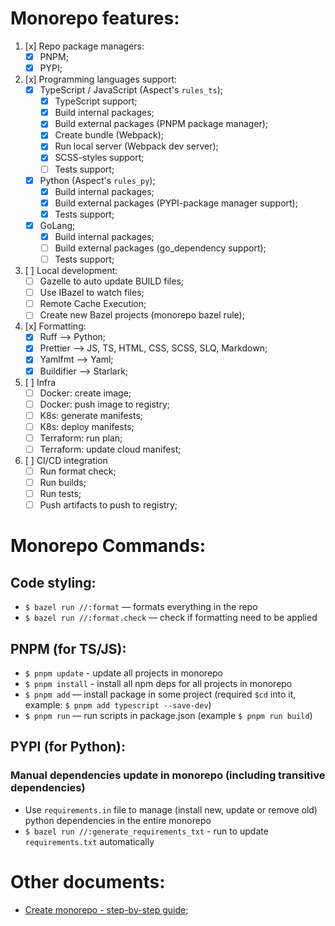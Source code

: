 # Monorepo features:

1. [x] Repo package managers:
    - [x] PNPM;
    - [x] PYPI;
1. [x] Programming languages support:
    - [x] TypeScript / JavaScript (Aspect's `rules_ts`);
      - [x] TypeScript support;
      - [x] Build internal packages;
      - [x] Build external packages (PNPM package manager);
      - [x] Create bundle (Webpack);
      - [x] Run local server (Webpack dev server);
      - [x] SCSS-styles support;
      - [ ] Tests support;
    - [x] Python (Aspect's `rules_py`);
      - [x] Build internal packages;
      - [x] Build external packages (PYPI-package manager support);
      - [x] Tests support;
    - [x] GoLang;
      - [x] Build internal packages;
      - [ ] Build external packages (go_dependency support);
      - [ ] Tests support;
1. [ ] Local development:
    - [ ] Gazelle to auto update BUILD files;
    - [ ] Use IBazel to watch files;
    - [ ] Remote Cache Execution;
    - [ ] Create new Bazel projects (monorepo bazel rule);
1. [x] Formatting:
    - [x] Ruff —> Python;
    - [x] Prettier —> JS, TS, HTML, CSS, SCSS, SLQ, Markdown;
    - [x] Yamlfmt —> Yaml;
    - [x] Buildifier —> Starlark;
1. [ ] Infra
    - [ ] Docker: create image;
    - [ ] Docker: push image to registry;
    - [ ] K8s: generate manifests;
    - [ ] K8s: deploy manifests;
    - [ ] Terraform: run plan;
    - [ ] Terraform: update cloud manifest;
1. [ ] CI/CD integration
    - [ ] Run format check;
    - [ ] Run builds;
    - [ ] Run tests;
    - [ ] Push artifacts to push to registry;

# Monorepo Commands:
## Code styling:
  - `$ bazel run //:format` — formats everything in the repo
  - `$ bazel run //:format.check` — check if formatting need to be applied

## PNPM (for TS/JS):
  - `$ pnpm update` - update all projects in monorepo
  - `$ pnpm install` - install all npm deps for all projects in monorepo
  - `$ pnpm add` — install package in some project (required `$cd` into it, example: `$ pnpm add typescript --save-dev`)
  - `$ pnpm run` — run scripts in package.json (example `$ pnpm run build`)

## PYPI (for Python):
  ### Manual dependencies update in monorepo (including transitive dependencies)
  - Use `requirements.in` file to manage (install new, update or remove old) python dependencies in the entire monorepo
  - `$ bazel run //:generate_requirements_txt` - run to update `requirements.txt` automatically

# Other documents:
- [Create monorepo - step-by-step guide](./docs/CREATE_MONOREPO.MD);
